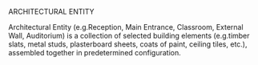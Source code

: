 ARCHITECTURAL ENTITY

Architectural Entity (e.g.Reception, Main Entrance, Classroom, External Wall, Auditorium) is a collection of selected building elements (e.g.timber slats, metal studs, plasterboard sheets, coats of paint, ceiling tiles, etc.), assembled together in predetermined configuration.